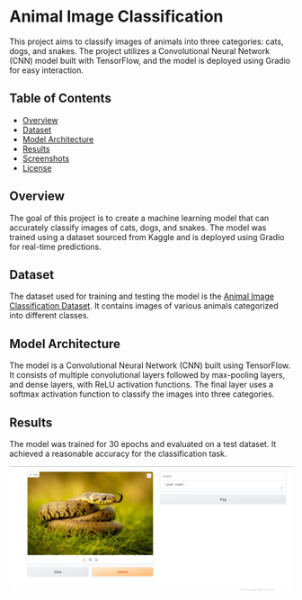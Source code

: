 # Animal Image Classification

This project aims to classify images of animals into three categories: cats, dogs, and snakes. The project utilizes a Convolutional Neural Network (CNN) model built with TensorFlow, and the model is deployed using Gradio for easy interaction.

## Table of Contents
- [Overview](#overview)
- [Dataset](#dataset)
- [Model Architecture](#model-architecture)
- [Results](#results)
- [Screenshots](#screenshots)
- [License](#license)

## Overview
The goal of this project is to create a machine learning model that can accurately classify images of cats, dogs, and snakes. The model was trained using a dataset sourced from Kaggle and is deployed using Gradio for real-time predictions.

## Dataset
The dataset used for training and testing the model is the [Animal Image Classification Dataset](https://www.kaggle.com/datasets/borhanitrash/animal-image-classification-dataset). It contains images of various animals categorized into different classes.

## Model Architecture
The model is a Convolutional Neural Network (CNN) built using TensorFlow. It consists of multiple convolutional layers followed by max-pooling layers, and dense layers, with ReLU activation functions. The final layer uses a softmax activation function to classify the images into three categories.

## Results
The model was trained for 30 epochs and evaluated on a test dataset. It achieved a reasonable accuracy for the classification task.


![screenshot](./screenshot/animal-prediction.PNG)


